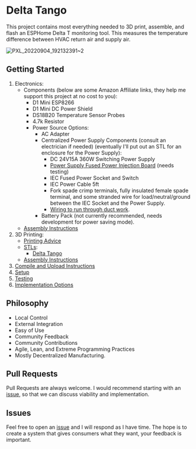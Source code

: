# Delta Tango

This project contains most everything needed to 3D print, assemble, and flash an ESPHome Delta T monitoring tool. This measures the temperature difference between HVAC return air and supply air. 

![PXL_20220904_192132391~2](https://user-images.githubusercontent.com/4724577/188345113-22dde111-477e-4e54-903d-98896514ac9e.jpg)

## Getting Started
1. Electronics:
    - Components (below are some Amazon Affiliate links, they help me support this project at no cost to you):
        - D1 Mini ESP8266
        - D1 Mini DC Power Shield
        - DS18B20 Temperature Sensor Probes
        - 4.7k Resistor
        - Power Source Options:
            - AC Adapter
            - Centralized Power Supply Components (consult an electrician if needed) (eventually I'll put out an STL for an enclosure for the Power Supply):
                - DC 24V15A 360W Switching Power Supply
                - [Power Supply Fused Power Injection Board](https://www.holidaycoro.com/product-p/1308.htm) (needs testing)
                - IEC Fused Power Socket and Switch
                - IEC Power Cable 5ft
                - Fork spade crimp terminals, fully insulated female spade terminal, and some stranded wire for load/neutral/ground between the IEC Socket and the Power Supply.
                - [Wiring to run through duct work](https://github.com/TonyBrobston/yet-another-smart-vent/issues/7#issuecomment-1221660336).
            - Battery Pack (not currently recommended, needs development for power saving mode).
    - [Assembly Instructions](/docs/ELECTRONICS_ASSEMBLY.md)
2. 3D Printing:
    - [Printing Advice](/docs/PRINTING_ADVICE.md)
    - [STLs](https://www.printables.com/social/337332-tonyb/collections/241144?o=download_count):
        - [Delta Tango](https://www.printables.com/model/271418)
    - [Assembly Instructions](/docs/PRINT_ASSEMBLY.md)
3. [Compile and Upload Instructions](/docs/COMPILE_AND_UPLOAD.md)
4. [Setup](/docs/SETUP.md)
5. [Testing](/docs/TESTING.md)
6. [Implementation Options](/docs/IMPLEMENTATION_OPTIONS.md)

## Philosophy
- Local Control
- External Integration
- Easy of Use
- Community Feedback
- Community Contributions
- Agile, Lean, and Extreme Programming Practices
- Mostly Decentralized Manufacturing.

## Pull Requests
Pull Requests are always welcome. I would recommend starting with an [issue](https://github.com/TonyBrobston/delta-tango/issues), so that we can discuss viability and implementation.

## Issues
Feel free to open an [issue](https://github.com/TonyBrobston/delta-tango/issues) and I will respond as I have time. The hope is to create a system that gives consumers what they want, your feedback is important. 
